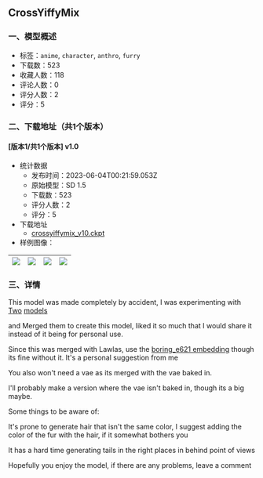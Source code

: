 ## CrossYiffyMix
### 一、模型概述

- 标签：`anime`, `character`, `anthro`, `furry`
- 下载数：523
- 收藏人数：118
- 评论人数：0
- 评分人数：2
- 评分：5

### 二、下载地址（共1个版本）

#### [版本1/共1个版本] v1.0

- 统计数据
  - 发布时间：2023-06-04T00:21:59.053Z
  - 原始模型：SD 1.5
  - 下载数：523
  - 评分人数：2
  - 评分：5
- 下载地址
  - [crossyiffymix_v10.ckpt](https://civitai.com/api/download/models/84639)
- 样例图像：

| <img src="https://image.civitai.com/xG1nkqKTMzGDvpLrqFT7WA/df059629-58b8-4a68-a9b0-6b0384bf9f5c/width=450/956745.jpeg" /> | <img src="https://image.civitai.com/xG1nkqKTMzGDvpLrqFT7WA/f6a67c1d-0890-4094-afd1-015db4ab92b3/width=450/956499.jpeg" /> | <img src="https://image.civitai.com/xG1nkqKTMzGDvpLrqFT7WA/5ee58c40-4006-43b6-a439-c1531c062d09/width=450/956501.jpeg" /> | <img src="https://image.civitai.com/xG1nkqKTMzGDvpLrqFT7WA/84db9b0d-0558-497d-a9fe-8b71fe51a445/width=450/956500.jpeg" /> |
| ---- | ---- | ---- | ---- |


### 三、详情
<p>This model was made completely by accident, I was experimenting with <a target="_blank" rel="ugc" href="https://civitai.com/models/11888/crosskemonofurrymodelandhumanmodel">Two</a> <a target="_blank" rel="ugc" href="https://civitai.com/models/12979/lawlass-yiffymix-20-furry-model">models</a></p><p>and Merged them to create this model, liked it so much that I would share it instead of it being for personal use.</p><p>Since this was merged with Lawlas, use the <a target="_blank" rel="ugc" href="https://huggingface.co/FoodDesert/boring_e621">boring_e621 embedding</a> though its fine without it. It's a personal suggestion from me</p><p>You also won't need a vae as its merged with the vae baked in.</p><p>I'll probably make a version where the vae isn't baked in, though its a big maybe.</p><p>Some things to be aware of:</p><p>It's prone to generate hair that isn't the same color, I suggest adding the color of the fur with the hair, if it somewhat bothers you</p><p>It has a hard time generating tails in the right places in behind point of views</p><p>Hopefully you enjoy the model, if there are any problems, leave a comment</p>
